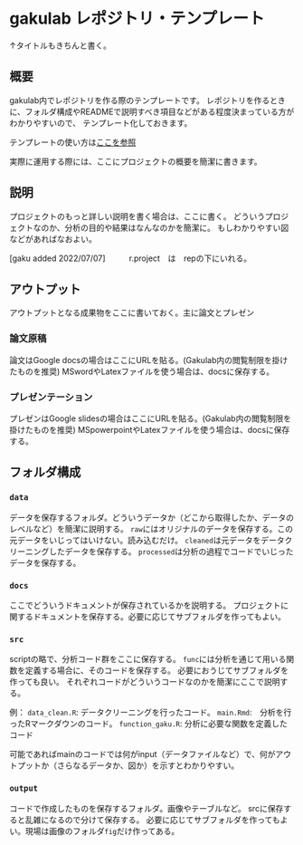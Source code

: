 # gakulab レポジトリ・テンプレート

↑タイトルもきちんと書く。

## 概要

gakulab内でレポジトリを作る際のテンプレートです。
レポジトリを作るときに、フォルダ構成やREADMEで説明すべき項目などがある程度決まっている方がわかりやすいので、
テンプレート化しておきます。

テンプレートの使い方は[ここを参照](https://docs.github.com/ja/repositories/creating-and-managing-repositories/creating-a-repository-from-a-template)

実際に運用する際には、ここにプロジェクトの概要を簡潔に書きます。

## 説明

プロジェクトのもっと詳しい説明を書く場合は、ここに書く。
どういうプロジェクトなのか、分析の目的や結果はなんなのかを簡潔に。
もしわかりやすい図などがあればなおよい。

[gaku added 2022/07/07]　　　r.project　は　repの下にいれる。

## アウトプット

アウトプットとなる成果物をここに書いておく。主に論文とプレゼン

### 論文原稿
論文はGoogle docsの場合はここにURLを貼る。(Gakulab内の閲覧制限を掛けたものを推奨)
MSwordやLatexファイルを使う場合は、docsに保存する。
### プレゼンテーション
プレゼンはGoogle slidesの場合はここにURLを貼る。(Gakulab内の閲覧制限を掛けたものを推奨)
MSpowerpointやLatexファイルを使う場合は、docsに保存する。

## フォルダ構成

### `data`

データを保存するフォルダ。どういうデータか（どこから取得したか、データのレベルなど）を簡潔に説明する。
`raw`にはオリジナルのデータを保存する。この元データをいじってはいけない。読み込むだけ。
`cleaned`は元データをデータクリーニングしたデータを保存する。
`processed`は分析の過程でコードでいじったデータを保存する。

### `docs`
ここでどういうドキュメントが保存されているかを説明する。
プロジェクトに関するドキュメントを保存する。必要に応じてサブフォルダを作ってもよい。

### `src`
scriptの略で、分析コード群をここに保存する。
`func`には分析を通じて用いる関数を定義する場合に、そのコードを保存する。
必要におうじてサブフォルダを作っても良い。
それぞれコードがどういうコードなのかを簡潔にここで説明する。

例：
`data_clean.R`: データクリーニングを行ったコード。
`main.Rmd`:　分析を行ったRマークダウンのコード。
`function_gaku.R`: 分析に必要な関数を定義したコード

可能であればmainのコードでは何がinput（データファイルなど）で、何がアウトプットか（さらなるデータか、図か）を示すとわかりやすい。

### `output`

コードで作成したものを保存するフォルダ。画像やテーブルなど。
srcに保存すると乱雑になるので分けて保存する。
必要に応じてサブフォルダを作ってもよい。現場は画像のフォルダ`fig`だけ作ってある。
